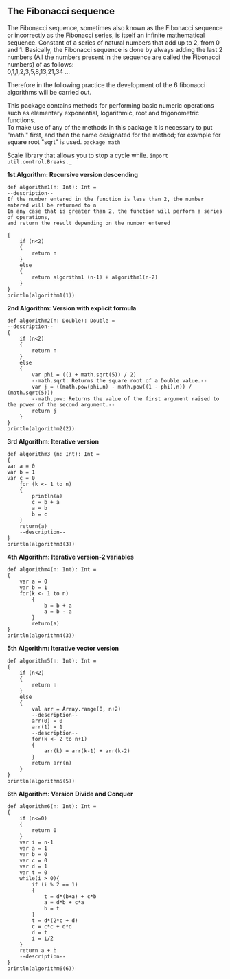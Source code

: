 ## The Fibonacci sequence 

The Fibonacci sequence, sometimes also known as the Fibonacci sequence or incorrectly as the Fibonacci series, is itself an infinite mathematical sequence. Constant of a series of natural numbers that add up to 2, from 0 and 1. Basically, the 
Fibonacci sequence is done by always adding the last 2 numbers (All the numbers present in the sequence are called the 
Fibonacci numbers) of as follows: <br>
0,1,1,2,3,5,8,13,21,34 ...<br>

Therefore in the following practice the development of the 6 fibonacci algorithms will be carried out.

This package contains methods for performing basic numeric operations such as elementary exponential, logarithmic, root and trigonometric functions.  
To make use of any of the methods in this package it is necessary to put "math." first, and then the name designated for the method; for example for square root "sqrt" is used.
`package math`  

Scale library that allows you to stop a cycle while.
`import util.control.Breaks._` 

**1st Algorithm: Recursive version descending**
~~~~
def algorithm1(n: Int): Int =
--description--  
If the number entered in the function is less than 2, the number entered will be returned to n
In any case that is greater than 2, the function will perform a series of operations, 
and return the result depending on the number entered

{   
    if (n<2)
    {
        return n
    }
    else
    {
        return algorithm1 (n-1) + algorithm1(n-2)
    }
}
println(algorithm1(1))
~~~~

**2nd Algorithm: Version with explicit formula**
~~~~
def algorithm2(n: Double): Double =  
--description--  
{   
    if (n<2)
    {
        return n
    }
    else
    {
        var phi = ((1 + math.sqrt(5)) / 2)
        --math.sqrt: Returns the square root of a Double value.--  
        var j = ((math.pow(phi,n) - math.pow((1 - phi),n)) / (math.sqrt(5)))
        --math.pow: Returns the value of the first argument raised to the power of the second argument.--  
        return j
    }
}
println(algorithm2(2))
~~~~

**3rd Algorithm: Iterative version**
~~~~
def algorithm3 (n: Int): Int =
{
var a = 0
var b = 1
var c = 0
    for (k <- 1 to n)
    {   
        println(a)
        c = b + a
        a = b
        b = c
    }
    return(a)
    --description-- 
}
println(algorithm3(3))  
~~~~


**4th Algorithm: Iterative version-2 variables** 
~~~~
def algorithm4(n: Int): Int =
{
    var a = 0
    var b = 1
    for(k <- 1 to n)
        {
            b = b + a
            a = b - a
        }
        return(a)
}
println(algorithm4(3))
~~~~


**5th Algorithm: Iterative vector version** 
~~~~
def algorithm5(n: Int): Int = 
{   
    if (n<2)
    {
        return n
    }
    else
    {
        val arr = Array.range(0, n+2)
        --description--  
        arr(0) = 0
        arr(1) = 1
        --description--  
        for(k <- 2 to n+1)
        {
            arr(k) = arr(k-1) + arr(k-2)
        }
        return arr(n)
    }
}
println(algorithm5(5))
~~~~


**6th Algorithm: Version Divide and Conquer**  
~~~~
def algorithm6(n: Int): Int = 
{   
    if (n<=0)
    {
        return 0
    }
    var i = n-1
    var a = 1
    var b = 0
    var c = 0
    var d = 1
    var t = 0
    while(i > 0){
        if (i % 2 == 1)
        {
            t = d*(b+a) + c*b
            a = d*b + c*a
            b = t
        }
        t = d*(2*c + d)
        c = c*c + d*d
        d = t
        i = i/2
    }
    return a + b  
    --description--  
}
println(algorithm6(6))
~~~~
